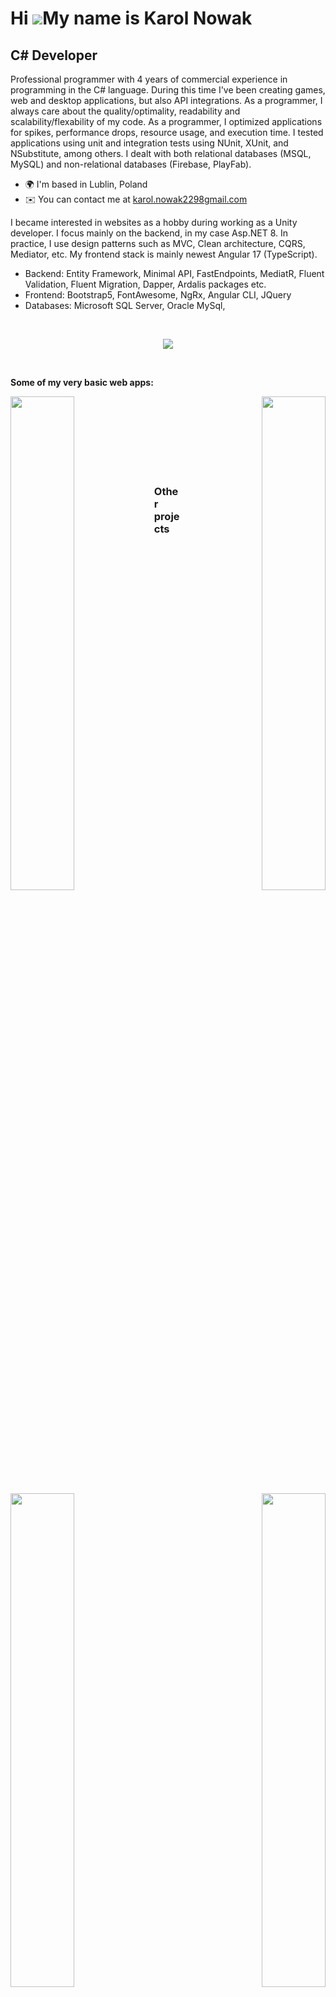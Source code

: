 Hi ![](https://user-images.githubusercontent.com/18350557/176309783-0785949b-9127-417c-8b55-ab5a4333674e.gif)My name is Karol Nowak
===================================================================================================================================

C# Developer
--------------------------

Professional programmer with 4 years of commercial experience in programming in the C# language. During this time I've been creating games, web and desktop applications, but also API integrations. As a programmer, I always care about the quality/optimality, readability and scalability/flexability of my code. As a programmer, I optimized applications for spikes, performance drops, resource usage, and execution time. I tested applications using unit and integration tests using NUnit, XUnit, and NSubstitute, among others. I dealt with both relational databases (MSQL, MySQL) and non-relational databases (Firebase, PlayFab).

* 🌍  I'm based in Lublin, Poland
* ✉️  You can contact me at [karol.nowak2298gmail.com](mailto:karol.nowak2298gmail.com)

<!--
### Games

I have been creating games for about 5 years. During this time, I created, developed and maintained hyper-stack projects, developer tools and, of course, many 2D/3D Mobile/Desktop/cross-platform games, ranging from basic platformers, hypercasuals, puzzle games through strategy games (RTS, City Builders, Tower Defenses) ending with RPG games.

- Assets: Zenject, Odin inspector, New input system, DOTS (still learning), DotWeen, Dialogue system, Quest machine, Cinemachine, Google play services/sdk, CloudOnce etc.
- Databases and backend platforms: Firebase, Azure Playfab 
- Multiplayer: Netcode for entities

<br />
<p align="center">
  <a href="https://skillicons.dev">
    <img src="https://skillicons.dev/icons?i=unity,cs,git,github,gitlab,idea,visualstudio,discord&theme=dark" />
  </a>
</p>
<br />

<b>Below are a few small repos that should be treated as a little dose of my programming skills and way of thinking.</b>

<b>Top Repositories</b>

<div width="100%" align="center"><a href="https://github.com/karolnowak98/cannon-defense" align="left"><img align="left" width="45%" src="https://github-readme-stats.vercel.app/api/pin/?username=karolnowak98&repo=cannon-defense&title_color=0891b2&text_color=ffffff&icon_color=0891b2&bg_color=1c1917&hide_border=true&locale=en" /></a><a href="https://github.com/karolnowak98/shooting-objects" align="right"><img align="right" width="45%" src="https://github-readme-stats.vercel.app/api/pin/?username=karolnowak98&repo=shooting-objects&title_color=0891b2&text_color=ffffff&icon_color=0891b2&bg_color=1c1917&hide_border=true&locale=en" /></a></div>

<br /><br /><br /><br /><br /><br />

<div width="100%" align="center"><a href="https://github.com/karolnowak98/shooter" align="left"><img align="left" width="45%" src="https://github-readme-stats.vercel.app/api/pin/?username=karolnowak98&repo=shooter&title_color=0891b2&text_color=ffffff&icon_color=0891b2&bg_color=1c1917&hide_border=true&locale=en" /></a><a href="https://github.com/karolnowak98/future-td-dots" align="right"><img align="right" width="45%" src="https://github-readme-stats.vercel.app/api/pin/?username=karolnowak98&repo=future-td-dots&title_color=0891b2&text_color=ffffff&icon_color=0891b2&bg_color=1c1917&hide_border=true&locale=en" /></a></div>

<br /><br /><br /><br /><br /><br />

<div width="100%" align="center"><a href="https://github.com/karolnowak98/poke-presenter" align="left"><img align="left" width="45%" src="https://github-readme-stats.vercel.app/api/pin/?username=karolnowak98&repo=poke-presenter&title_color=0891b2&text_color=ffffff&icon_color=0891b2&bg_color=1c1917&hide_border=true&locale=en" /></a><a href="https://github.com/karolnowak98/glassy-scroll-view" align="right"><img align="right" width="45%" src="https://github-readme-stats.vercel.app/api/pin/?username=karolnowak98&repo=glassy-scroll-view&title_color=0891b2&text_color=ffffff&icon_color=0891b2&bg_color=1c1917&hide_border=true&locale=en" /></a></div>

<br /><br /><br /><br /><br /><br />
-->

I became interested in websites as a hobby during working as a Unity developer. I focus mainly on the backend, in my case Asp.NET 8. In practice, I use design patterns such as MVC, Clean architecture, CQRS, Mediator, etc. My frontend stack is mainly newest Angular 17 (TypeScript).

- Backend: Entity Framework, Minimal API, FastEndpoints, MediatR, Fluent Validation, Fluent Migration, Dapper, Ardalis packages etc.
- Frontend: Bootstrap5, FontAwesome, NgRx, Angular CLI, JQuery
- Databases: Microsoft SQL Server, Oracle MySql, 

<br />
<p align="center">
  <a href="https://skillicons.dev">
    <img src="https://skillicons.dev/icons?i=dotnet,html,typescript,css,nodejs,angular,cs,git,github,gitlab,idea,visualstudio,discord&theme=dark" />
  </a>
</p>
<br />

<b>Some of my very basic web apps:</b>

<div width="100%" align="center"><a href="https://github.com/karolnowak98/financial-transactions" align="left"><img align="left" width="45%" src="https://github-readme-stats.vercel.app/api/pin/?username=karolnowak98&repo=financial-transactions&title_color=0891b2&text_color=ffffff&icon_color=0891b2&bg_color=1c1917&hide_border=true&locale=en" /></a><a href="https://github.com/karolnowak98/dot-net-todo-app" align="right"><img align="right" width="45%" src="https://github-readme-stats.vercel.app/api/pin/?username=karolnowak98&repo=dot-net-todo-app&title_color=0891b2&text_color=ffffff&icon_color=0891b2&bg_color=1c1917&hide_border=true&locale=en" /></a></div>
<br /><br /><br /><br /><br /><br /><br />

### Other projects

<div width="100%" align="center"><a href="https://github.com/karolnowak98/book-info-reader" align="left"><img align="left" width="45%" src="https://github-readme-stats.vercel.app/api/pin/?username=karolnowak98&repo=book-info-reader&title_color=0891b2&text_color=ffffff&icon_color=0891b2&bg_color=1c1917&hide_border=true&locale=en" /></a><a href="https://github.com/karolnowak98/csv-reader" align="right"><img align="right" width="45%" src="https://github-readme-stats.vercel.app/api/pin/?username=karolnowak98&repo=csv-reader&title_color=0891b2&text_color=ffffff&icon_color=0891b2&bg_color=1c1917&hide_border=true&locale=en" /></a></div><br /><br /><br /><br /><br /><br /><br />

<br />

<div width="100%" align="center"><a href="https://github.com/karolnowak98/task-management-android-app" align="left"><img align="left" width="45%" src="https://github-readme-stats.vercel.app/api/pin/?username=karolnowak98&repo=task-management-android-app&title_color=0891b2&text_color=ffffff&icon_color=0891b2&bg_color=1c1917&hide_border=true&locale=en" /></a></div>
